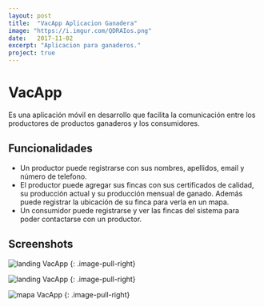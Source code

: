 ```yaml
---
layout: post
title:  "VacApp Aplicacion Ganadera"
image: "https://i.imgur.com/QDRAIos.png"
date:   2017-11-02
excerpt: "Aplicacion para ganaderos."
project: true
---
```


# VacApp

Es una aplicación móvil en desarrollo que facilita la comunicación entre los productores de productos ganaderos y los consumidores. 

## Funcionalidades

- Un productor puede registrarse con sus nombres, apellidos, email y número de telefono.
- El productor puede agregar sus fincas con sus certificados de calidad, su producción actual y su producción mensual de ganado. Además puede registrar la ubicación de su finca para verla en un mapa.
- Un consumidor puede registrarse y ver las fincas del sistema para poder contactarse con un productor.

## Screenshots



![landing VacApp](https://imgur.com/52f2544e-f56f-4177-aea0-5f1159737461)
{: .image-pull-right}

![landing VacApp](https://i.imgur.com/BQmnlci.jpg)
{: .image-pull-right}

![mapa VacApp](https://i.imgur.com/ai0Nc3M.jpg)
{: .image-pull-right}
